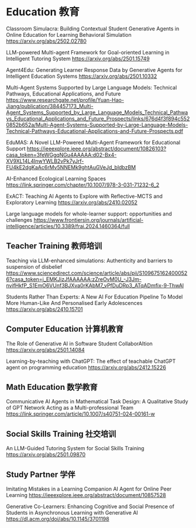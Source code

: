 # Education 教育
Classroom Simulacra: Building Contextual Student Generative Agents in Online Education for Learning Behavioral Simulation
https://arxiv.org/abs/2502.02780

LLM-powered Multi-agent Framework for Goal-oriented Learning in Intelligent Tutoring System
https://arxiv.org/abs/2501.15749

Agent4Edu: Generating Learner Response Data by Generative Agents for Intelligent Education Systems
https://arxiv.org/abs/2501.10332

Multi-Agent Systems Supported by Large Language Models: Technical Pathways, Educational Applications, and Future https://www.researchgate.net/profile/Yuan-Hao-Jiang/publication/384457173_Multi-Agent_Systems_Supported_by_Large_Language_Models_Technical_Pathways_Educational_Applications_and_Future_Prospects/links/676d4f3f894c5520852b652a/Multi-Agent-Systems-Supported-by-Large-Language-Models-Technical-Pathways-Educational-Applications-and-Future-Prospects.pdf

EduMAS: A Novel LLM-Powered Multi-Agent Framework for Educational Support
https://ieeexplore.ieee.org/abstract/document/10826103?casa_token=3feWGgqNGu4AAAAA:d02-Bx4-XV9XL14L4InwYWLB2vPk7yJrf-FU4kE2dgKaAc6rMv5NNEMk9ghtAuGVeJd_bldbzBM

AI-Enhanced Ecological Learning Spaces
https://link.springer.com/chapter/10.1007/978-3-031-71232-6_2

ExACT: Teaching AI Agents to Explore with Reflective-MCTS and Exploratory Learning
https://arxiv.org/abs/2410.02052

Large language models for whole-learner support: opportunities and challenges
https://www.frontiersin.org/journals/artificial-intelligence/articles/10.3389/frai.2024.1460364/full

## Teacher Training 教师培训
Teaching via LLM-enhanced simulations: Authenticity and barriers to suspension of disbelief
https://www.sciencedirect.com/science/article/abs/pii/S1096751624000526?casa_token=j_EMKJizJfAAAAAA:zZreOvM0U_-J3Jm-nvifHkfP_S1EmO6VUnf3BJXva0rKAbM7_vPfDuDRp3_ATqADmfix-9-ThwAl

Students Rather Than Experts: A New AI For Education Pipeline To Model More Human-Like And Personalised Early Adolescences
https://arxiv.org/abs/2410.15701

## Computer Education 计算机教育
The Role of Generative AI in Software Student CollaborAItion
https://arxiv.org/abs/2501.14084

Learning-by-teaching with ChatGPT: The effect of teachable ChatGPT agent on programming education
https://arxiv.org/abs/2412.15226

## Math Education 数学教育
Communicative AI Agents in Mathematical Task Design: A Qualitative Study of GPT Network Acting as a Multi-professional Team
https://link.springer.com/article/10.1007/s40751-024-00161-w


## Social Skills Training 社交培训
An LLM-Guided Tutoring System for Social Skills Training
https://arxiv.org/abs/2501.09870

## Study Partner 学伴
Imitating Mistakes in a Learning Companion AI Agent for Online Peer Learning
https://ieeexplore.ieee.org/abstract/document/10857528

Generative Co-Learners: Enhancing Cognitive and Social Presence of Students in Asynchronous Learning with Generative AI
https://dl.acm.org/doi/abs/10.1145/3701198
